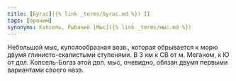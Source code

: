 ```yaml
---
title: [Бугас]({% link _terms/бугас.md %}) II
tags: [ороним]
synonyms: Капсель, Рыбачий [Мыс]({% link _terms/мыс.md %})
---
```


Небольшой мыс, куполообразная возв., которая обрывается к морю двумя
глинисто-скалистыми ступенями. В 3 км к СВ от м. Меганом, к Ю от дол.
Копсель-Богаз этой дол. мыс, очевидно, обязан двумя первыми вариантами своего
назв.
